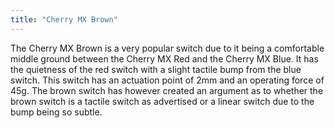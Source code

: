 ```yaml
---
title: "Cherry MX Brown"
---
```

The Cherry MX Brown is a very popular switch due to it being a comfortable middle ground between the Cherry MX Red and the Cherry MX Blue. It has the quietness of the red switch with a slight tactile bump from the blue switch. This switch has an actuation point of 2mm and an operating force of 45g.
The brown switch has however created an argument as to whether the brown switch is a tactile switch as advertised or a linear switch due to the bump being so subtle.